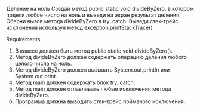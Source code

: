 Деление на ноль
Создай метод public static void divideByZero, в котором подели любое число на ноль и выведи на экран результат деления.
Оберни вызов метода divideByZero в try..catch. Выведи стек-трейс исключения используя метод exception.printStackTrace()


Requirements:
1. В классе должен быть метод public static void divideByZero().
2. Метод divideByZero должен содержать операцию деления любого целого числа на ноль.
3. Метод divideByZero должен вызывать System.out.println или System.out.print.
4. Метод main должен содержать блок try..catch.
5. Метод main должен отлавливать любые исключения метода divideByZero.
6. Программа должна выводить стек-трейс пойманого исключения.
